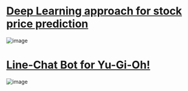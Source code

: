 # [Deep Learning approach for stock price prediction](https://github.com/Heng-Cheng/stock)
![image](http://s04.calm9.com/qrcode/2020-03/72R8BB6S88.png)

# [Line-Chat Bot for Yu-Gi-Oh!](https://github.com/Heng-Cheng/YU-GI-OH/new/master)
![image](http://s04.calm9.com/qrcode/2020-03/140IXOCVE2.png)
